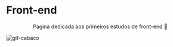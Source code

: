  # Front-end 
<center> Pagina dedicada aos primeiros estudos de front-end 📓 </center>


![gif-cabaco](https://github.com/user-attachments/assets/6a549f51-6af8-469c-b27c-702b86961c2f) 

